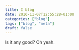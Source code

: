 ```yaml
---
title: I blog
date: 2016-11-07T12:55:28+01:00
categories: ["blog"]
tags: ["blog", "meta"]
draft: false
---
```


Is it any good? Oh yeah.
